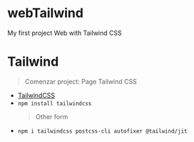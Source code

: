 # webTailwind

My first project Web with Tailwind CSS

# Tailwind

> Comenzar project:
> Page Tailwind CSS

- [TailwindCSS](https://tailwindcss.com/)
- `npm install tailwindcss`
  > Other form
- `npm i tailwindcss postcss-cli autofixer @tailwind/jit`

